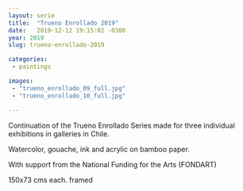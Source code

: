 ```yaml
---
layout: serie
title:  "Trueno Enrollado 2019"
date:   2019-12-12 19:15:02 -0300
year: 2019
slug: trueno-enrollado-2019

categories:
 - paintings

images:
 - "trueno_enrollado_09_full.jpg"
 - "trueno_enrollado_10_full.jpg"

---
```


Continuation of the Trueno Enrollado Series made for three individual exhibitions in galleries in Chile.

Watercolor, gouache, ink and acrylic on bamboo paper.

With support from the National Funding for the Arts (FONDART)

150x73 cms each. framed